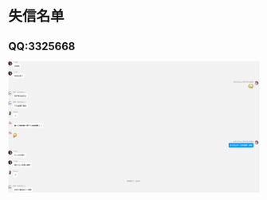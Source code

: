 # 失信名单

<!-- ## QQ: 1798424076
逆天，头一回见到发 D 模型的
![](./屏幕截图%202023-09-29%20135936.jpg) -->
## QQ:3325668

![Alt text](image-3325668.png)